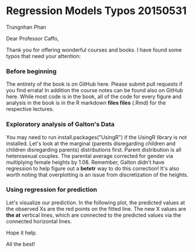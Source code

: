 # Regression Models Typos 20150531
Trungnhan Phan  

Dear Professor Caffo,

Thank you for offering wonderful courses and books. I have found some typos that need your attention:


### Before beginning

The entirety of the book is on GitHub here. Please submit pull requests if you find errata! In addition the course notes can be found also on GitHub here. While most code is in the book, all of the code for every figure and analysis in the book is in the R markdown **files files** (.Rmd) for the respective lectures.


### Exploratory analysis of Galton's Data

You may need to run install.packages("UsingR") if the UsingR library is not installed. Let's look at the marginal (parents disregarding children and children disregarding parents) distributions first. Parent distribution is all heterosexual couples. The parental average corrected for gender via multiplying female heights by 1.08. Remember, Galton didn't have regression to help figure out a **betetr** way to do this correction! It's also worth noting that overplotting is an issue from discretization of the heights.


### Using regression for prediction

Let's visualize our prediction. In the following plot, the predicted values at the observed Xs are the red points on the fitted line. The new X values are **the at** vertical lines, which are connected to the predicted values via the connected horizontal lines.


Hope it help. 

All the best!


